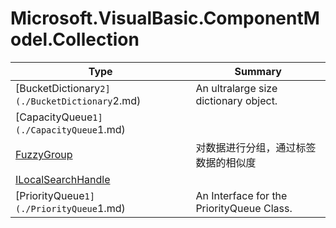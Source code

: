 ﻿
# Microsoft.VisualBasic.ComponentModel.Collection

|Type|Summary|
|----|-------|
|[BucketDictionary`2](./BucketDictionary`2.md)|An ultralarge size dictionary object.|
|[CapacityQueue`1](./CapacityQueue`1.md)||
|[FuzzyGroup](./FuzzyGroup.md)|对数据进行分组，通过标签数据的相似度|
|[ILocalSearchHandle](./ILocalSearchHandle.md)||
|[PriorityQueue`1](./PriorityQueue`1.md)|An Interface for the PriorityQueue Class.|

